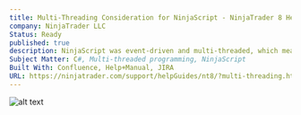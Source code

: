 ```yaml
---
title: Multi-Threading Consideration for NinjaScript - NinjaTrader 8 Help Guide
company: NinjaTrader LLC
Status: Ready
published: true
description: NinjaScript was event-driven and multi-threaded, which meant that 3rd party C# developers needed to be aware of how to handle programming scenarios that sometimes needed to be dispatched between parallel threads.
Subject Matter: C#, Multi-threaded programming, NinjaScript
Built With: Confluence, Help+Manual, JIRA
URL: https://ninjatrader.com/support/helpGuides/nt8/?multi-threading.htm
---
```


![alt text](../../static/work/images/multi.png)
